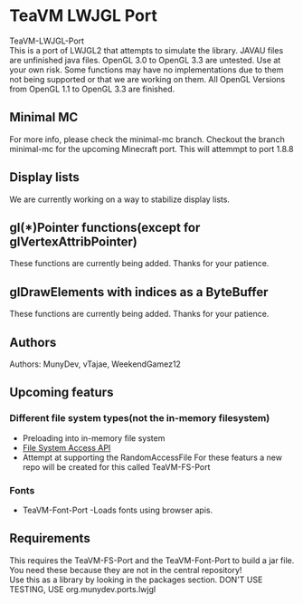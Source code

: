 # TeaVM LWJGL Port
TeaVM-LWJGL-Port<br />
This is a port of LWJGL2 that attempts to simulate the library.
JAVAU files are unfinished java files.
OpenGL 3.0 to OpenGL 3.3 are untested. Use at your own risk.
Some functions may have no implementations due to them not being supported or that we are working on them.
All OpenGL Versions from OpenGL 1.1 to OpenGL 3.3 are finished.  
## Minimal MC
For more info, please check the minimal-mc branch.
Checkout the branch minimal-mc for the upcoming Minecraft port.
This will attemmpt to port 1.8.8


## Display lists
We are currently working on a way to stabilize display lists.

## gl(\*)Pointer functions(except for glVertexAttribPointer)
These functions are currently being added. Thanks for your patience.
## glDrawElements with indices as a ByteBuffer
These functions are currently being added. Thanks for your patience.

## Authors
Authors: MunyDev, vTajae, WeekendGamez12

## Upcoming featurs
### Different file system types(not the in-memory filesystem)
 - Preloading into in-memory file system
 -  <a href="https://developer.mozilla.org/en-US/docs/Web/API/File_System_Access_API" target="_blank"> File System Access API </a>
 - Attempt at supporting the RandomAccessFile
For these featurs a new repo will be created for this called TeaVM-FS-Port
### Fonts
 - TeaVM-Font-Port
 -Loads fonts using browser apis.
 ## Requirements
 This requires the TeaVM-FS-Port and the TeaVM-Font-Port to build a jar file. You need these because they are not in the central repository!  
 Use this as a library by looking in the packages section.
 DON'T USE TESTING, USE org.munydev.ports.lwjgl
